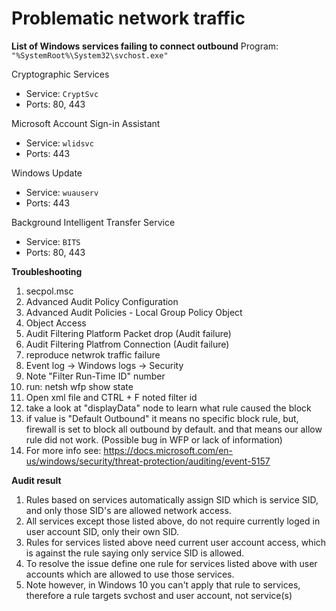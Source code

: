 
# Problematic network traffic

**List of Windows services failing to connect outbound**
Program: `"%SystemRoot%\System32\svchost.exe"`

Cryptographic Services
- Service: `CryptSvc`
- Ports: 80, 443

Microsoft Account Sign-in Assistant
- Service: `wlidsvc`
- Ports: 443

Windows Update
- Service: `wuauserv`
- Ports: 443

Background Intelligent Transfer Service
- Service: `BITS`
- Ports: 80, 443

**Troubleshooting**
1. secpol.msc
2. Advanced Audit Policy Configuration
3. Advanced Audit Policies - Local Group Policy Object
4. Object Access
5. Audit Filtering Platform Packet drop (Audit failure)
6. Audit Filtering Platfrom Connection (Audit failure)
7. reproduce netwrok traffic failure
8. Event log -> Windows logs -> Security
9. Note "Filter Run-Time ID" number
10. run: netsh wfp show state
11. Open xml file and CTRL + F noted filter id
12. take a look at "displayData" node to learn what rule caused the block
13. if value is "Default Outbound" it means no specific block rule, but,
firewall is set to block all outbound by default.
and that means our allow rule did not work. (Possible bug in WFP or lack of information)
14. For more info see: https://docs.microsoft.com/en-us/windows/security/threat-protection/auditing/event-5157

**Audit result**
1. Rules based on services automatically assign SID which is service SID, and only those SID's are allowed network access.
2. All services except those listed above, do not require currently loged in user account SID, only their own SID.
3. Rules for services listed above need current user account access, which is against the rule saying only service SID is allowed.
4. To resolve the issue define one rule for services listed above with user accounts which are allowed to use those services.
5. Note however, in Windows 10 you can't apply that rule to services, therefore a rule targets svchost and user account, not service(s)
